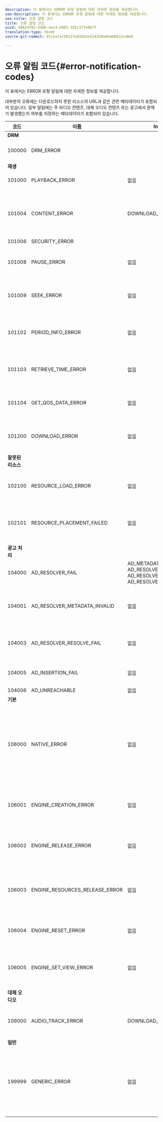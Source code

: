 ```yaml
---
description: 이 표에서는 ERROR 유형 알림에 대한 자세한 정보를 제공합니다.
seo-description: 이 표에서는 ERROR 유형 알림에 대한 자세한 정보를 제공합니다.
seo-title: 오류 알림 코드
title: 오류 알림 코드
uuid: 50624782-3d0b-4ac4-b883-355c1f7e9bff
translation-type: tm+mt
source-git-commit: 91cea7acb8127e02b82e5242b9ad6ab0d12ce0eb

---
```



# 오류 알림 코드{#error-notification-codes}

이 표에서는 ERROR 유형 알림에 대한 자세한 정보를 제공합니다.

<!--<a id="section_D29404228F5E4B818642CBA6A0D39546"></a>-->

대부분의 오류에는 다운로드하지 못한 리소스의 URL과 같은 관련 메타데이터가 포함되어 있습니다. 일부 알림에는 주 비디오 컨텐츠, 대체 오디오 컨텐츠 또는 광고에서 문제가 발생했는지 여부를 지정하는 메타데이터가 포함되어 있습니다.

<table frame="all" colsep="1" rowsep="1" id="table_8B61210A406A45ACBE37FC29729DDE22"> 
 <thead> 
  <tr rowsep="1"> 
   <th colname="1" class="entry"> 코드 </th> 
   <th colname="2" class="entry"> 이름 </th> 
   <th colname="3" class="entry"> InnerNotification </th> 
   <th colname="4" class="entry"> 메타데이터 키 </th> 
   <th colname="5" class="entry"> 댓글 </th> 
  </tr> 
 </thead>
 <tbody> 
  <tr rowsep="1"> 
   <td colname="1"><b>DRM</b> </td> 
   <td colname="2"> </td> 
   <td colname="3"> </td> 
   <td colname="4"> </td> 
   <td colname="5"> </td> 
  </tr> 
  <tr rowsep="1"> 
   <td colname="1"><span class="codeph"> 100000 </span> </td> 
   <td colname="2"><span class="codeph"> DRM_ERROR </span> </td> 
   <td colname="3"> </td> 
   <td colname="4"><span class="codeph"> MAJOR_DRM_CODE </span><span class="codeph"> MINOR_DRM_CODE </span><span class="codeph"> 설명 </span> </td> 
   <td colname="5">106000(NATIVE_ <span class="codeph"> ERROR</span>)을 참조하십시오.
   </td> 
  </tr> 
  <tr rowsep="1"> 
   <td colname="1"><b>재생</b> </td> 
   <td colname="2"> </td> 
   <td colname="3"> </td> 
   <td colname="4"> </td> 
   <td colname="5"> </td> 
  </tr> 
  <tr rowsep="1"> 
   <td colname="1"><span class="codeph"> 101000 </span> </td> 
   <td colname="2"><span class="codeph"> PLAYBACK_ERROR </span> </td> 
   <td colname="3"> <p>없음 </p> </td> 
   <td colname="4"><span class="codeph"> 설명 </span> </td> 
   <td colname="5"> </td> 
  </tr> 
  <tr rowsep="1"> 
   <td colname="1"><span class="codeph"> 101004 </span> </td> 
   <td colname="2"><span class="codeph"> CONTENT_ERROR </span> </td> 
   <td colname="3"><span class="codeph"> DOWNLOAD_ERROR </span> </td> 
   <td colname="4"> </td> 
   <td colname="5"> <p>조각 또는 세그먼트(비디오 및 오디오 모두)를 다운로드하는 동안 오류가 발생했습니다. </p> </td> 
  </tr> 
  <tr rowsep="1"> 
   <td colname="1"><span class="codeph"> 101006 </span> </td> 
   <td colname="2"><span class="codeph"> SECURITY_ERROR </span> </td> 
   <td colname="3"> </td> 
   <td colname="4"><span class="codeph"> URL </span> </td> 
   <td colname="5"> </td> 
  </tr> 
  <tr rowsep="1"> 
   <td colname="1"><span class="codeph"> 101008</span> </td> 
   <td colname="2"><span class="codeph"> PAUSE_ERROR </span> </td> 
   <td colname="3"> 없음 </td> 
   <td colname="4"> <span class="codeph"> 설명 </span> </td> 
   <td colname="5"> <p>일시 중지 작업을 수행하는 동안 오류가 발생했습니다. </p> </td> 
  </tr> 
  <tr rowsep="1"> 
   <td colname="1"><span class="codeph"> 101009 </span> </td> 
   <td colname="2"><span class="codeph"> SEEK_ERROR </span> </td> 
   <td colname="3"> 없음 </td> 
   <td colname="4"><span class="codeph"> NATIVE_ERROR_CODE </span><span class="codeph"> DESIRED_SEEK_POSITION </span><span class="codeph"> DESIRED_SEEK_PERIOD </span> </td> 
   <td colname="5"> <p>검색 작업을 수행하는 동안 오류가 발생했습니다. </p> </td> 
  </tr> 
  <tr rowsep="1"> 
   <td colname="1"><span class="codeph"> 101102 </span> </td> 
   <td colname="2"><span class="codeph"> PERIOD_INFO_ERROR </span> </td> 
   <td colname="3"> 없음 </td> 
   <td colname="4"><span class="codeph"> 설명 </span> </td> 
   <td colname="5"> <p>콘텐트 기간에 대한 정보를 검색하는 동안 오류가 발생했습니다. </p> </td> 
  </tr> 
  <tr rowsep="1"> 
   <td colname="1"><span class="codeph"> 101103 </span> </td> 
   <td colname="2"><span class="codeph"> RETRIEVE_TIME_ERROR </span> </td> 
   <td colname="3"> 없음 </td> 
   <td colname="4"><span class="codeph"> 설명 </span> </td> 
   <td colname="5"> <p>재생 위치를 검색하는 동안 오류가 발생했습니다. </p> </td> 
  </tr> 
  <tr rowsep="1"> 
   <td colname="1"><span class="codeph"> 101104 </span> </td> 
   <td colname="2"><span class="codeph"> GET_QOS_DATA_ERROR </span> </td> 
   <td colname="3"> 없음 </td> 
   <td colname="4"><span class="codeph"> 설명 </span> </td> 
   <td colname="5"> <p>QOS 정보를 검색하는 동안 오류가 발생했습니다. </p> </td> 
  </tr> 
  <tr rowsep="1"> 
   <td colname="1"><span class="codeph"> 101200 </span> </td> 
   <td colname="2"><span class="codeph"> DOWNLOAD_ERROR </span> </td> 
   <td colname="3"> 없음 </td> 
   <td colname="4"><span class="codeph"> URL </span> </td> 
   <td colname="5"> <p>데이터 다운로드를 시도하는 동안 오류가 발생했습니다. </p> </td> 
  </tr> 
  <tr rowsep="1"> 
   <td colname="1"><b>잘못된 리소스 </b> </td> 
   <td colname="2"> </td> 
   <td colname="3"> </td> 
   <td colname="4"> </td> 
   <td colname="5"> </td> 
  </tr> 
  <tr rowsep="1"> 
   <td colname="1"><span class="codeph"> 102100 </span> </td> 
   <td colname="2"><span class="codeph"> RESOURCE_LOAD_ERROR </span> </td> 
   <td colname="3"> 없음 </td> 
   <td colname="4"><span class="codeph"> 설명 </span><span class="codeph"> 리소스 </span> </td> 
   <td colname="5"> <p>리소스 항목을 로드하는 동안 오류가 발생했습니다. </p> </td> 
  </tr> 
  <tr rowsep="1"> 
   <td colname="1"><span class="codeph"> 102101 </span> </td> 
   <td colname="2"><span class="codeph"> RESOURCE_PLACEMENT_FAILED </span> </td> 
   <td colname="3"> 없음 </td> 
   <td colname="4"><span class="codeph"> CONTENT_ID </span> </td> 
   <td colname="5"> <p>재생 타임라인에 리소스를 배치하는 동안 오류가 발생했습니다. </p> </td> 
  </tr> 
  <tr rowsep="1"> 
   <td colname="1"><b>광고 처리 </b> </td> 
   <td colname="2"> </td> 
   <td colname="3"> </td> 
   <td colname="4"> </td> 
   <td colname="5"> </td> 
  </tr> 
  <tr rowsep="1"> 
   <td colname="1"><span class="codeph"> 104000 </span> </td> 
   <td colname="2"><span class="codeph"> AD_RESOLVER_FAIL </span> </td> 
   <td colname="3"><span class="codeph"> AD_METADATA _INVALID </span><span class="codeph"> AD_RESOLVER_INITIALIZATION_FAIL </span><span class="codeph"> AD_RESOLVE_FAIL </span><span class="codeph"> AD_RESOLVER_SERVER_UNREACHABLE </span> </td> 
   <td colname="4"> 없음 </td> 
   <td colname="5"> 없음 </td> 
  </tr> 
  <tr rowsep="1"> 
   <td colname="1"><span class="codeph"> 104001 </span> </td> 
   <td colname="2"><span class="codeph"> AD_RESOLVER_METADATA_INVALID </span> </td> 
   <td colname="3"> <p>없음 </p> </td> 
   <td colname="4"> </td> 
   <td colname="5"> <p>잘못된 광고 메타데이터 형식으로 인해 광고 해결에 실패했습니다. </p> </td> 
  </tr> 
  <tr rowsep="1"> 
   <td colname="1"><span class="codeph"> 104003 </span> </td> 
   <td colname="2"><span class="codeph"> AD_RESOLVER_RESOLVE_FAIL </span> </td> 
   <td colname="3"> 없음 </td> 
   <td colname="4"><span class="codeph"> NATIVE_ERROR_CODE </span> </td> 
   <td colname="5"> <p>광고 플러그인이 광고를 확인하지 못했습니다. </p> </td> 
  </tr> 
  <tr rowsep="1"> 
   <td colname="1"><span class="codeph"> 104005 </span> </td> 
   <td colname="2"><span class="codeph"> AD_INSERTION_FAIL </span> </td> 
   <td colname="3">없음</td> 
   <td colname="4"><span class="codeph"> PROPOSED_AD_BREAK</span> </td> 
   <td colname="5"> <p>광고 해결 단계가 실패했습니다. </p> </td> 
  </tr> 
  <tr rowsep="1"> 
   <td colname="1"><span class="codeph"> 104006 </span> </td> 
   <td colname="2"><span class="codeph"> AD_UNREACHABLE </span> </td> 
   <td colname="3"> 없음 </td> 
   <td colname="4"> 없음 </td> 
   <td colname="5"> </td> 
  </tr> 
  <tr rowsep="1"> 
   <td colname="1"><b>기본</b> </td> 
   <td colname="2"> </td> 
   <td colname="3"> </td> 
   <td colname="4"> </td> 
   <td colname="5"> </td> 
  </tr> 
  <tr rowsep="1"> 
   <td colname="1"><span class="codeph"> 106000 </span> </td> 
   <td colname="2"><span class="codeph"> NATIVE_ERROR </span> </td> 
   <td colname="3"> 없음 </td> 
   <td colname="4"><span class="codeph"> RUNTIME_RUNTIME</span> _CODE_MESSAGE <span class="codeph"> RESOURCE_URL</span> RESOURCE <span class="codeph"> _TYPE</span> <span class="codeph"></span> <span class="codeph"> RESOURCE_ID</span> <p><b>DRM 세부 정보:</b> </p> <span class="codeph"> DRM_ERROR_STRING</span> RUNTIME <span class="codeph"> _SUBERROR_CODE</span> </td> 
   <td colname="5"> <p>하위 수준 AVE 라이브러리에서 오류가 발생했습니다. </p> <p>이러한 <a href="../../c-psdk-dhls-1.4-events-and-notifications/notification-codes/c-psdk-dhls-1.4-native-error-summary.md" format="html" scope="external"> 메타데이터 키 값에 대한 자세한 내용은 NATIVE_ERROR 알림에</a> 대한 세부 정보를 참조하십시오. </p> </td> 
  </tr> 
  <tr rowsep="1"> 
   <td colname="1"><span class="codeph"> 106001 </span> </td> 
   <td colname="2"><span class="codeph"> ENGINE_CREATION_ERROR </span> </td> 
   <td colname="3"> 없음 </td> 
   <td colname="4"><span class="codeph"> 설명 </span> </td> 
   <td colname="5"> <p>AVE 하위 수준 라이브러리를 인스턴스화하는 동안 오류가 발생했습니다. </p> </td> 
  </tr> 
  <tr rowsep="1"> 
   <td colname="1"><span class="codeph"> 106002 </span> </td> 
   <td colname="2"><span class="codeph"> ENGINE_RELEASE_ERROR </span> </td> 
   <td colname="3"> 없음 </td> 
   <td colname="4"><span class="codeph"> 설명 </span> </td> 
   <td colname="5"> <p>AVE 하위 수준 라이브러리를 해제하는 동안 오류가 발생했습니다. </p> </td> 
  </tr> 
  <tr rowsep="1"> 
   <td colname="1"><span class="codeph"> 106003 </span> </td> 
   <td colname="2"><span class="codeph"> ENGINE_RESOURCES_RELEASE_ERROR </span> </td> 
   <td colname="3"> 없음 </td> 
   <td colname="4"><span class="codeph"> 설명 </span> </td> 
   <td colname="5"> <p>AVE 라이브러리에서 사용하는 GPU 리소스를 해제하는 동안 오류가 발생했습니다. </p> </td> 
  </tr> 
  <tr rowsep="1"> 
   <td colname="1"><span class="codeph"> 106004 </span> </td> 
   <td colname="2"><span class="codeph"> ENGINE_RESET_ERROR </span> </td> 
   <td colname="3"> 없음 </td> 
   <td colname="4"><span class="codeph"> 설명 </span> </td> 
   <td colname="5"> <p>AVE 라이브러리를 재설정하는 동안 오류가 발생했습니다. </p> </td> 
  </tr> 
  <tr rowsep="1"> 
   <td colname="1"><span class="codeph"> 106005 </span> </td> 
   <td colname="2"><span class="codeph"> ENGINE_SET_VIEW_ERROR </span> </td> 
   <td colname="3"> 없음 </td> 
   <td colname="4"><span class="codeph"> 설명 </span> </td> 
   <td colname="5"> <p>AVE 라이브러리에 뷰를 연결하는 동안 오류가 발생했습니다. </p> </td> 
  </tr> 
  <tr rowsep="1"> 
   <td colname="1"><b>대체 오디오</b> </td> 
   <td colname="2"> </td> 
   <td colname="3"> </td> 
   <td colname="4"> </td> 
   <td colname="5"> </td> 
  </tr> 
  <tr rowsep="1"> 
   <td colname="1"><span class="codeph"> 109000 </span> </td> 
   <td colname="2"><span class="codeph"> AUDIO_TRACK_ERROR </span> </td> 
   <td colname="3"><span class="codeph"> DOWNLOAD_ERROR </span> </td> 
   <td colname="4"><span class="codeph"> AUDIO_TRACK_NAME </span><span class="codeph"> AUDIO_TRACK_LANGUAGE </span> </td> 
   <td colname="5"> <p>오디오 트랙과 관련된 오류가 발생했습니다. </p> </td> 
  </tr> 
  <tr rowsep="1"> 
   <td colname="1"><b>일반</b> </td> 
   <td colname="2"> </td> 
   <td colname="3"> </td> 
   <td colname="4"> </td> 
   <td colname="5"> </td> 
  </tr> 
  <tr rowsep="0"> 
   <td colname="1"><span class="codeph"> 199999 </span> </td> 
   <td colname="2"><span class="codeph"> GENERIC_ERROR </span> </td> 
   <td colname="3"> 없음 </td> 
   <td colname="4"> 없음 </td> 
   <td colname="5"> <p>일반 오류 이벤트를 표시합니다. 실제로 TVSDK에서 발행되지 않습니다. TVSDK 오류 이벤트에 해당하는 숫자 코드의 끝 부분에 대한 표식일 뿐입니다. </p> </td> 
  </tr> 
 </tbody> 
</table>


